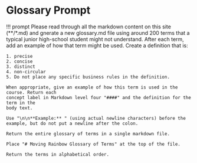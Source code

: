 # Glossary Prompt

!!! prompt
     Please read through all the markdown content on this site (**/*.md) and gnerate a 
    new glossary.md file using around 200 terms that a typical junior high-school student 
    might not understand.  After each term, add an example of how that term might be used.
    Create a definition that is:

    1. precise
    2. concise
    3. distinct
    4. non-circular
    5. Do not place any specific business rules in the definition.

    When appropriate, give an example of how this term is used in the course. Return each 
    concept label in Markdown level four "####" and the definition for the term in the 
    body text. 
    
    Use "\n\n**Example:** " (using actual newline characters) before the example, but do not put a newline after the colon.

    Return the entire glossary of terms in a single markdown file.

    Place "# Moving Rainbow Glossary of Terms" at the top of the file.

    Return the terms in alphabetical order. 